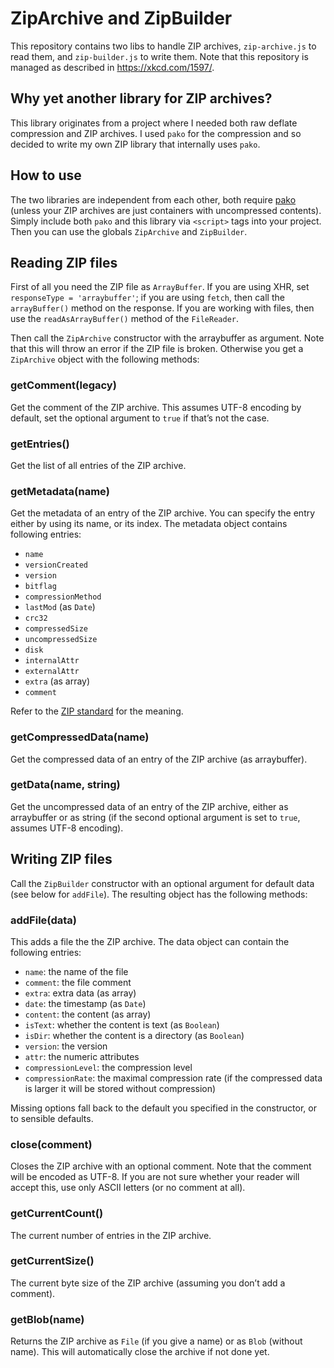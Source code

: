 # ZipArchive and ZipBuilder

This repository contains two libs to handle ZIP archives, `zip-archive.js` to read them, and `zip-builder.js` to write them. Note that this repository is managed as described in https://xkcd.com/1597/.

## Why yet another library for ZIP archives?

This library originates from a project where I needed both raw deflate compression and ZIP archives. I used `pako` for the compression and so decided to write my own ZIP library that internally uses `pako`.

## How to use

The two libraries are independent from each other, both require [pako](https://github.com/nodeca/pako) (unless your ZIP archives are just containers with uncompressed contents). Simply include both `pako` and this library via `<script>` tags into your project. Then you can use the globals `ZipArchive` and `ZipBuilder`.

## Reading ZIP files

First of all you need the ZIP file as `ArrayBuffer`. If you are using XHR, set `responseType = 'arraybuffer'`; if you are using `fetch`, then call the `arrayBuffer()` method on the response. If you are working with files, then use the `readAsArrayBuffer()` method of the `FileReader`.

Then call the `ZipArchive` constructor with the arraybuffer as argument. Note that this will throw an error if the ZIP file is broken. Otherwise you get a `ZipArchive` object with the following methods:

### getComment(legacy)

Get the comment of the ZIP archive. This assumes UTF-8 encoding by default, set the optional argument to `true` if that’s not the case.

### getEntries()

Get the list of all entries of the ZIP archive.

### getMetadata(name)

Get the metadata of an entry of the ZIP archive. You can specify the entry either by using its name, or its index. The metadata object contains following entries:
* `name`
* `versionCreated`
* `version`
* `bitflag`
* `compressionMethod`
* `lastMod` (as `Date`)
* `crc32`
* `compressedSize`
* `uncompressedSize`
* `disk`
* `internalAttr`
* `externalAttr`
* `extra` (as array)
* `comment`

Refer to the [ZIP standard](https://pkware.cachefly.net/webdocs/casestudies/APPNOTE.TXT) for the meaning.

### getCompressedData(name)

Get the compressed data of an entry of the ZIP archive (as arraybuffer).

### getData(name, string)

Get the uncompressed data of an entry of the ZIP archive, either as arraybuffer or as string (if the second optional argument is set to `true`, assumes UTF-8 encoding).

## Writing ZIP files

Call the `ZipBuilder` constructor with an optional argument for default data (see below for `addFile`). The resulting object has the following methods:

### addFile(data)

This adds a file the the ZIP archive. The data object can contain the following entries:
* `name`: the name of the file
* `comment`: the file comment
* `extra`: extra data (as array)
* `date`: the timestamp (as `Date`)
* `content`: the content (as array)
* `isText`: whether the content is text (as `Boolean`)
* `isDir`: whether the content is a directory (as `Boolean`)
* `version`: the version
* `attr`: the numeric attributes
* `compressionLevel`: the compression level
* `compressionRate`: the maximal compression rate (if the compressed data is larger it will be stored without compression)

Missing options fall back to the default you specified in the constructor, or to sensible defaults.

### close(comment)

Closes the ZIP archive with an optional comment. Note that the comment will be encoded as UTF-8. If you are not sure whether your reader will accept this, use only ASCII letters (or no comment at all).

### getCurrentCount()

The current number of entries in the ZIP archive.

### getCurrentSize()

The current byte size of the ZIP archive (assuming you don’t add a comment).

### getBlob(name)

Returns the ZIP archive as `File` (if you give a name) or as `Blob` (without name). This will automatically close the archive if not done yet.

